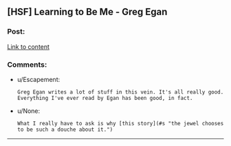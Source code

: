 ## [HSF] Learning to Be Me - Greg Egan

### Post:

[Link to content](http://pastebin.com/48GSWnBt)

### Comments:

- u/Escapement:
  ```
  Greg Egan writes a lot of stuff in this vein. It's all really good. Everything I've ever read by Egan has been good, in fact.
  ```

- u/None:
  ```
  What I really have to ask is why [this story](#s "the jewel chooses to be such a douche about it.")
  ```

---

